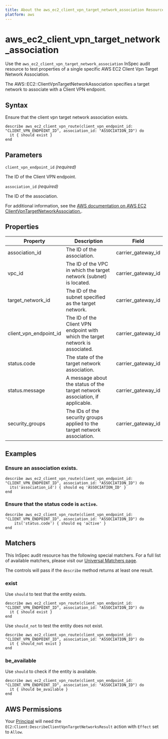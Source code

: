 ```yaml
---
title: About the aws_ec2_client_vpn_target_network_association Resource
platform: aws
---
```


# aws_ec2_client_vpn_target_network_association

Use the `aws_ec2_client_vpn_target_network_association` InSpec audit resource to test properties of a single specific AWS EC2 Client Vpn Target Network Association.

The AWS::EC2::ClientVpnTargetNetworkAssociation specifies a target network to associate with a Client VPN endpoint.

## Syntax

Ensure that the client vpn target network association exists.

    describe aws_ec2_client_vpn_route(client_vpn_endpoint_id: "CLIENT_VPN_ENDPOINT_ID", association_id: "ASSOCIATION_ID") do
      it { should exist }
    end

## Parameters

`client_vpn_endpoint_id` _(required)_

The ID of the Client VPN endpoint.

`association_id` _(required)_

The ID of the association.

For additional information, see the [AWS documentation on AWS EC2 ClientVpnTargetNetworkAssociation.](https://docs.aws.amazon.com/AWSCloudFormation/latest/UserGuide/aws-resource-ec2-clientvpntargetnetworkassociation.html).

## Properties

| Property | Description | Field | 
| --- | --- | --- |
| association_id | The ID of the association. | carrier_gateway_id |
| vpc_id | The ID of the VPC in which the target network (subnet) is located. | carrier_gateway_id |
| target_network_id | The ID of the subnet specified as the target network. | carrier_gateway_id |
| client_vpn_endpoint_id | The ID of the Client VPN endpoint with which the target network is associated. | carrier_gateway_id |
| status.code | The state of the target network association. | carrier_gateway_id |
| status.message | A message about the status of the target network association, if applicable. | carrier_gateway_id |
| security_groups | The IDs of the security groups applied to the target network association. | carrier_gateway_id |

## Examples

### Ensure an association exists.
    describe aws_ec2_client_vpn_route(client_vpn_endpoint_id: "CLIENT_VPN_ENDPOINT_ID", association_id: "ASSOCIATION_ID") do
      its('association_id') { should eq 'ASSOCIATION_ID' }
    end

### Ensure that the status code is `active`.
    describe aws_ec2_client_vpn_route(client_vpn_endpoint_id: "CLIENT_VPN_ENDPOINT_ID", association_id: "ASSOCIATION_ID") do
        its('status.code') { should eq 'active' }
    end

## Matchers

This InSpec audit resource has the following special matchers. For a full list of available matchers, please visit our [Universal Matchers page](https://www.inspec.io/docs/reference/matchers/).

The controls will pass if the `describe` method returns at least one result.

### exist

Use `should` to test that the entity exists.

    describe aws_ec2_client_vpn_route(client_vpn_endpoint_id: "CLIENT_VPN_ENDPOINT_ID", association_id: "ASSOCIATION_ID") do
      it { should exist }
    end

Use `should_not` to test the entity does not exist.

    describe aws_ec2_client_vpn_route(client_vpn_endpoint_id: "CLIENT_VPN_ENDPOINT_ID", association_id: "ASSOCIATION_ID") do
      it { should_not exist }
    end

### be_available

Use `should` to check if the entity is available.

    describe aws_ec2_client_vpn_route(client_vpn_endpoint_id: "CLIENT_VPN_ENDPOINT_ID", association_id: "ASSOCIATION_ID") do
      it { should be_available }
    end

## AWS Permissions

Your [Principal](https://docs.aws.amazon.com/IAM/latest/UserGuide/intro-structure.html#intro-structure-principal) will need the `EC2:Client:DescribeClientVpnTargetNetworksResult` action with `Effect` set to `Allow`.